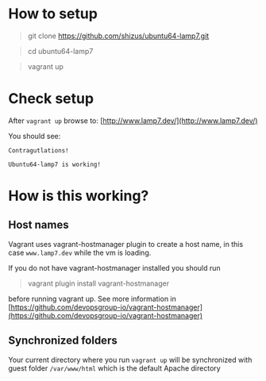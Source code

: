 # How to setup
> git clone https://github.com/shizus/ubuntu64-lamp7.git

> cd ubuntu64-lamp7

> vagrant up

# Check setup

After `vagrant up` browse to:
[http://www.lamp7.dev/](http://www.lamp7.dev/)

You should see:

```
Contragutlations!

Ubuntu64-lamp7 is working!
```

# How is this working?

## Host names

Vagrant uses vagrant-hostmanager plugin to create a host name, in this case `www.lamp7.dev` while the vm is loading.

If you do not have vagrant-hostmanager installed you should run

> vagrant plugin install vagrant-hostmanager

before running vagrant up. See more information in [https://github.com/devopsgroup-io/vagrant-hostmanager](https://github.com/devopsgroup-io/vagrant-hostmanager)

## Synchronized folders

Your current directory where you run `vagrant up` will be synchronized with guest folder `/var/www/html` which is the default Apache directory
